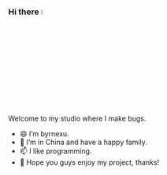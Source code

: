 ### Hi there <a href="https://www.gautamkrishnar.com/"><img src="https://media.giphy.com/media/hvRJCLFzcasrR4ia7z/giphy.gif" width="5%"></a>
Welcome to my studio where I make bugs.
- 😄 I’m byrnexu.
- 💞️ I’m in China and have a happy family.
- 📫 I like programming.
- 👀 Hope you guys enjoy my project, thanks!
